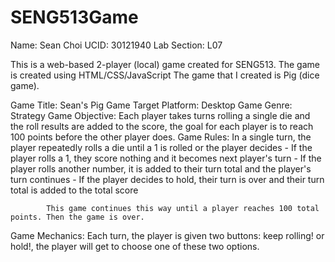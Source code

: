 # SENG513Game
Name: Sean Choi
UCID: 30121940
Lab Section: L07

This is a web-based 2-player (local) game created for SENG513. 
The game is created using HTML/CSS/JavaScript
The game that I created is Pig (dice game).

Game Title: Sean's Pig Game
Target Platform: Desktop
Game Genre: Strategy
Game Objective: Each player takes turns rolling a single die and the roll results are added to the score, the goal for each player is to reach 100 points before the other player does.
Game Rules: In a single turn, the player repeatedly rolls a die until a 1 is rolled or the player decides 
          - If the player rolls a 1, they score nothing and it becomes next player's turn
          - If the player rolls another number, it is added to their turn total and the player's turn continues
          - If the player decides to hold, their turn is over and their turn total is added to the total score

            This game continues this way until a player reaches 100 total points. Then the game is over.
Game Mechanics: Each turn, the player is given two buttons: keep rolling! or hold!, the player will get to choose one of these two options.
          

